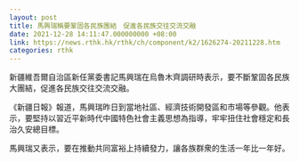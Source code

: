 ```yaml
---
layout: post
title: 馬興瑞稱要鞏固各民族團結　促進各民族交往交流交融
date: 2021-12-28 14:11:47.000000000 +08:00
link: https://news.rthk.hk/rthk/ch/component/k2/1626274-20211228.htm
categories: rthk
---
```


新疆維吾爾自治區新任黨委書記馬興瑞在烏魯木齊調研時表示，要不斷鞏固各民族大團結，促進各民族交往交流交融。

《新疆日報》報道，馬興瑞昨日到當地社區、經濟技術開發區和市場等參觀。他表示，要堅持以習近平新時代中國特色社會主義思想為指導，牢牢扭住社會穩定和長治久安總目標。

馬興瑞又表示，要在推動共同富裕上持續發力，讓各族群衆的生活一年比一年好。
